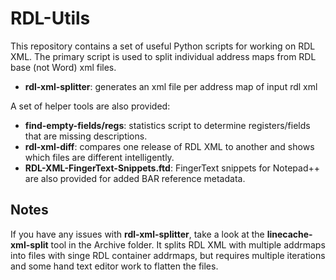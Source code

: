 RDL-Utils
=========

This repository contains a set of useful Python scripts for working on RDL XML. The primary script is used to split individual address maps from RDL base (not Word) xml files.

* **rdl-xml-splitter**: generates an xml file per address map of input rdl xml

A set of helper tools are also provided:

* **find-empty-fields/regs**: statistics script to determine registers/fields that are missing descriptions.
* **rdl-xml-diff**: compares one release of RDL XML to another and shows which files are different intelligently.
* **RDL-XML-FingerText-Snippets.ftd**: FingerText snippets for Notepad++ are also provided for added BAR reference metadata.

Notes
-----

If you have any issues with **rdl-xml-splitter**, take a look at the **linecache-xml-split** tool in the Archive folder. It splits RDL XML with multiple addrmaps into files with singe RDL container addrmaps, but requires multiple iterations and some hand text editor work to flatten the files.
